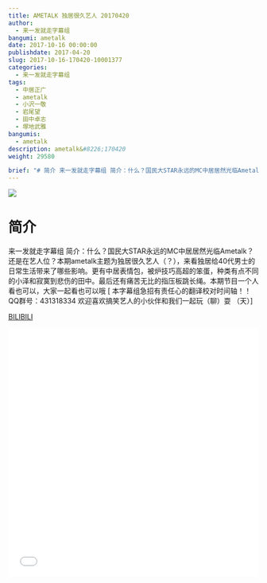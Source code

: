 ```yaml
---
title: AMETALK 独居很久艺人 20170420
author: 
  - 来一发就走字幕组
bangumi: ametalk
date: 2017-10-16 00:00:00
publishdate: 2017-04-20
slug: 2017-10-16-170420-10001377
categories: 
  - 来一发就走字幕组
tags: 
  - 中居正广
  - ametalk
  - 小沢一敬
  - 岩尾望
  - 田中卓志
  - 塚地武雅
bangumis: 
  - ametalk
description: ametalk&#8226;170420
weight: 29580

brief: "# 简介 来一发就走字幕组 简介：什么？国民大STAR永远的MC中居居然光临Ametalk？还是在艺人位？本期ametalk主题为独居很久艺人（？），来看独居给40代男士的日常生活带来了哪些影响。更有中居表情包，被炉技巧高超的笨蛋，种类有点不同的小泽和寂寞到悲伤的田中。最后还有痛苦无比的指压板跳长绳。本期节目一个人看也可以，大家一起看也可以哦"
---
```


![](https://i.imgur.com/KxAUdIX.jpg)

# 简介  
来一发就走字幕组
简介：什么？国民大STAR永远的MC中居居然光临Ametalk？还是在艺人位？本期ametalk主题为独居很久艺人（？），来看独居给40代男士的日常生活带来了哪些影响。更有中居表情包，被炉技巧高超的笨蛋，种类有点不同的小泽和寂寞到悲伤的田中。最后还有痛苦无比的指压板跳长绳。本期节目一个人看也可以，大家一起看也可以哦
[ 本字幕组急招有责任心的翻译校对时间轴！！ QQ群号：431318334 欢迎喜欢搞笑艺人的小伙伴和我们一起玩（聊）耍 （天）]

  [BILIBILI](https://www.bilibili.com/video/av10001377/)


<div class="vcontainer">  <iframe class='video' src="//www.bilibili.com/blackboard/player.html?aid=10001377" width="100%" height="500" frameborder="0" allowfullscreen="allowfullscreen"></iframe></div>
